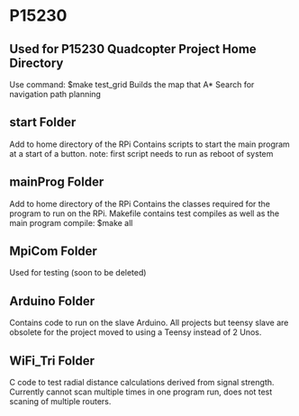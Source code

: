 P15230
======

Used for P15230 Quadcopter Project
Home Directory
------
Use command:
$make test_grid 
Builds the map that A* Search for navigation path planning

start Folder
-----
Add to home directory of the RPi
Contains scripts to start the main program at a start of a button.
note: first script needs to run as reboot of system

mainProg Folder
----
Add to home directory of the RPi
Contains the classes required for the program to run on the RPi. Makefile
contains test compiles as well as the main program compile:
$make all

MpiCom Folder
-------
Used for testing (soon to be deleted)

Arduino Folder
------
Contains code to run on the slave Arduino. All projects but teensy slave
are obsolete for the project moved to using a Teensy instead of 2 Unos.

WiFi_Tri Folder
------
C code to test radial distance calculations derived from signal strength. 
Currently cannot scan multiple times in one program run, does not test
scaning of multiple routers.
